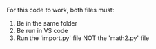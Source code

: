 For this code to work, both files must:
1. Be in the same folder
2. Be run in VS code
3. Run the 'import.py' file NOT the 'math2.py' file
